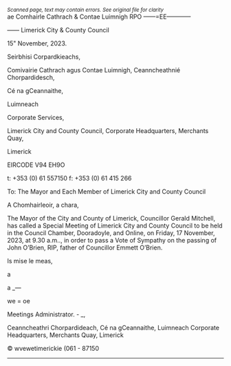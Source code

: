 *<small>Scanned page, text may contain errors. See original file for clarity</small>*  
ae Comhairle Cathrach
& Contae Luimnigh
RPO ——=EE————

—— Limerick City
& County Council

15" November, 2023.

Seirbhisi Corpardkieachs,

Comivairie Cathrach agus Contae Luimnigh,
Ceanncheathnié Chorpardidesch,

Cé na gCeannaithe,

Luimneach

Corporate Services,

Limerick City and County Council,
Corporate Headquarters,
Merchants Quay,

Limerick

EIRCODE V94 EH9O

t: +353 (0) 61 557150
f: +353 (0) 61 415 266

To: The Mayor and Each Member of Limerick City and County Council

A Chomhairleoir, a chara,

The Mayor of the City and County of Limerick, Councillor Gerald Mitchell, has called a Special
Meeting of Limerick City and County Council to be held in the Council Chamber, Dooradoyle,
and Online, on Friday, 17 November, 2023, at 9.30 a.m.., in order to pass a Vote of Sympathy
on the passing of John O’Brien, RIP, father of Councillor Emmett O’Brien.

Is mise le meas,

a

a _—

we
= oe

Meetings Administrator. - _,

Ceanncheathri Chorpardideach, Cé na gCeannaithe, Luimneach
Corporate Headquarters, Merchants Quay, Limerick

© wvewetimerickie
(061 - 87150

---
